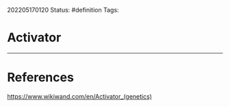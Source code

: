 202205170120
Status: #definition
Tags:

# Activator




---
# References
https://www.wikiwand.com/en/Activator_(genetics)